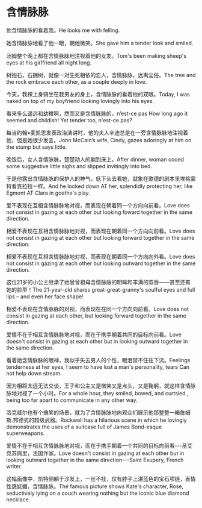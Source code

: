 # 含情脉脉

<p><span class="chinese">他含情脉脉的看着我。</span><span class="english">He looks me with felling.</span></p>

<p><span class="chinese">她含情脉脉地看了他一眼，朝他微笑。</span><span class="english">She gave him a tender look and smiled.</span></p>

<p><span class="chinese">汤姆整个晚上都在含情脉脉地注视着他的女友。</span><span class="english">Tom's been making sheep's eyes at his girlfriend all night long.</span></p>

<p><span class="chinese">树抱石，石拥树，就像一对生死相依的恋人，含情脉脉，远离尘俗。</span><span class="english">The tree and the rock embrace each other, as a couple deeply in love.</span></p>

<p><span class="chinese">今天，我裸上身骑坐在我男友的身上，含情脉脉的看着他的双眼。</span><span class="english">Today, I was naked on top of my boyfriend looking lovingly into his eyes.</span></p>

<p><span class="chinese">看来多么遥远和幼稚啊，然而又是含情脉脉的，n’</span><span class="english">est-ce pas How long ago it seemed and childish! Yet tender too, n'est-ce pas?</span></p>

<p><span class="chinese">每当约翰•麦凯恩发表政治演讲时，他的夫人辛迪总是在一旁含情脉脉地注视着他，但是她很少发言。</span><span class="english">John McCain’s wife, Cindy, gazes adoringly at him on the stump but says little.</span></p>

<p><span class="chinese">晚饭后，女人含情脉脉，楚楚动人的躺到床上。</span><span class="english">After dinner, woman cooed some suggestive little sighs and slipped invitingly into bed.</span></p>

<p><span class="chinese">于是他露出含情脉脉的保护人的神气，低下头去看她，就象在歌德的剧本里埃格蒙特看克拉拉一样。</span><span class="english">And he looked down AT her, splendidly protecting her, like Egmont AT Clara in goethe's play.</span></p>

<p><span class="chinese">爱不表现在互相含情脉脉地对视，而表现在朝着同一个方向向前看。</span><span class="english">Love does not consist in gazing at each other but looking foward together in the same direction.</span></p>

<p><span class="chinese">相爱不表现在互相含情脉脉地对视，而表现在朝着同一个方向向前看。</span><span class="english">Love does not consist in gazing at each other but looking forward together in the same direction.</span></p>

<p><span class="chinese">相爱不表现在互相含情脉脉地对视，而表现在朝着同一个方向向外看。</span><span class="english">Love does not consist in gazing at each other but looking outward together in the same direction.</span></p>

<p><span class="chinese">这位21岁的小公主继承了她曾曾祖母含情脉脉的明眸和丰满的双唇——甚至还有她的脸型！</span><span class="english">The 21-year-old shares great-great-granny's soulful eyes and full lips – and even her face shape!</span></p>

<p><span class="chinese">相爱不表现在含情脉脉的对视，而表现在在同一个方向向前看。</span><span class="english">Love does not consist in gazing at each other, but looking forward together in the same direction.</span></p>

<p><span class="chinese">爱情不在于相互含情脉脉地对视，而在于携手朝着共同的目标向前看。</span><span class="english">Love doesn't consist in gazing at each other but in looking outward together in the same direction.</span></p>

<p><span class="chinese">看着她含情脉脉的眼神，我似乎失去男人的个性，眼泪禁不住往下流。</span><span class="english">Feelings tenderness at her eyes, I seem to have lost a man's personality, tears Can not help down stream.</span></p>

<p><span class="chinese">因为相距太远无法交谈，王子和公主又是微笑又是点头，又是鞠躬，就这样含情脉脉地对视了一个小时。</span><span class="english">For a whole hour, they smiled, bowed, and curtsied , being too far apart to communicate in any other way.</span></p>

<p><span class="chinese">洛克威尔也有个搞笑的场景，就为了含情脉脉地向观众们展示他那整整一箱詹姆斯.邦德式的超级武器。</span><span class="english">Rockwell has a hilarious scene in which he lovingly demonstrates the uses of a suitcase full of James Bond-esque superweapons.</span></p>

<p><span class="chinese">爱情不在于相互含情脉脉地对视，而在于携手朝着一个共同的目标向前看---圣艾克苏佩里，法国作家。</span><span class="english">Love doesn't consist in gazing at each other but in looking outward together in the same direction---Saint Exupery, French writer.</span></p>

<p><span class="chinese">这幅画像中，凯特侧躺于沙发上，一丝不挂，仅有脖子上湛蓝色的宝石项链，表情性感妩媚，含情脉脉。</span><span class="english">The famous picture shows Kate's character, Rose, seductively lying on a couch wearing nothing but the iconic blue diamond necklace.</span></p>

